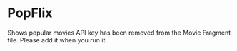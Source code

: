 # PopFlix
Shows popular movies
API key has been removed from the Movie Fragment file. Please add it when you run it.
